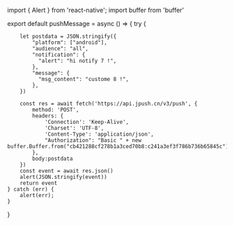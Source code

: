 import { Alert } from 'react-native';
import buffer from 'buffer'

export default pushMessage = async () => {
	try {

		let postdata = JSON.stringify({
			"platform": ["android"],
			"audience": "all",
			"notification": {
			  "alert": "hi notify 7 !",
			},
			"message": {
			  "msg_content": "custome 8 !",
			},
		})

		const res = await fetch('https://api.jpush.cn/v3/push', {
			method: 'POST',
			headers: {
				'Connection': 'Keep-Alive',
				'Charset': 'UTF-8',
				'Content-Type': 'application/json',
				"Authorization": "Basic " + new buffer.Buffer.from("cb421288cf278b1a3ced70b8:c241a3ef3f786b736b65845c").toString('base64')
			},
			body:postdata
		})
		const event = await res.json()
		alert(JSON.stringify(event))
		return event
	} catch (err) {
		alert(err);
	}
}